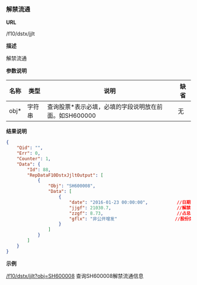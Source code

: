 
### 解禁流通

**URL**

/f10/dstx/jjlt

**描述**

解禁流通

**参数说明**

|名称|类型|说明|缺省|
| -------- | -------- | -------- | -------- |
|obj\*|字符串|查询股票\*表示必填，必填的字段说明放在前面。如SH600000|无|


**结果说明**

```json
{
    "Qid": "",
    "Err": 0,
    "Counter": 1,
    "Data": {
        "Id": 88,
        "RepDataF10DstxJjltOutput": [
            {
                "Obj": "SH600008",
                "Data": [
                    {
                        "date": "2016-01-23 00:00:00",           //日期
                        "jjgf": 21030.7,                         //解禁股份(万股)
                        "zzgf": 8.73,                            //占总股份(%)
                        "gflx": "非公开增发"                      //股份类型 
                    }
                ]
            }
        ]
    }
}
```

**示例**

[/f10/dstx/jjlt?obj=SH600008]($APIHOST$/f10/dstx/jjlt?obj=SH600008)
查询SH600008解禁流通信息
